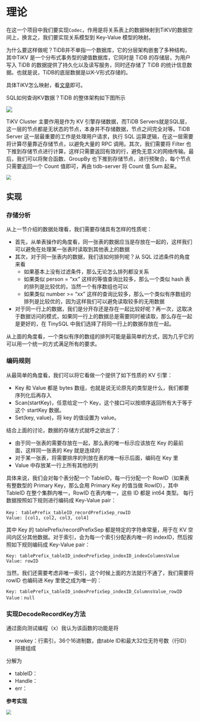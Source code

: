 # 理论

在这一个项目中我们要实现`Codec`，作用是将关系表上的数据映射到TiKV的数据空间上，换言之，我们要实现关系模型到 Key-Value 模型的映射。

为什么要这样做呢？TiDB并不单指一个数据库，它的分层架构嵌套了多种结构，其中TiKV 是一个分布式事务型的键值数据库，它同时是 TiDB 的存储层，为用户写入 TiDB 的数据提供了持久化以及读写服务，同时还存储了 TiDB 的统计信息数据。也就是说，TiDB的底层数据是以K-V形式存储的。

具体TiKV怎么映射，看[文章](https://pingcap.com/zh/blog/tidb-internal-2#关系模型到-key-value-模型的映射)即可。

SQL如何查询KV数据？TiDB 的整体架构如下图所示

![](http://pic.netpunk.space/images/2022/07/12/20220712175951.png)

TiKV Cluster 主要作用是作为 KV 引擎存储数据，而TiDB Servers就是SQL层，这一层的节点都是无状态的节点，本身并不存储数据，节点之间完全对等。TiDB Server 这一层最重要的工作是处理用户请求，执行 SQL 运算逻辑，在这一层需要将计算尽量靠近存储节点，以避免大量的 RPC 调用。其次，我们需要将 Filter 也下推到存储节点进行计算，这样只需要返回有效的行，避免无意义的网络传输。最后，我们可以将聚合函数、GroupBy 也下推到存储节点，进行预聚合，每个节点只需要返回一个 Count 值即可，再由 tidb-server 将 Count 值 Sum 起来。 

<img src="http://pic.netpunk.space/images/2022/07/12/20220712180155.png" style="zoom:80%;" />

## 实现

### 存储分析

从上一节介绍的数据处理看，我们需要存储具有怎样的性质呢：

- 首先，从单表操作的角度看，同一张表的数据应当是存放在一起的，这样我们可以避免在处理某一张表时读取到其他表上的数据
- 其次，对于同一张表内的数据，我们该如何排列呢？从 SQL 过滤条件的角度来看
  - 如果基本上没有过滤条件，那么无论怎么排列都没关系
  - 如果类似 person = “xx” 这样的等值查询比较多，那么一个类似 hash 表的排列是比较优的，当然一个有序数组也可以
  - 如果类似 number >= “xx” 这样的查询比较多，那么一个类似有序数组的排列是比较优的，因为这样我们可以避免读取较多的无用数据
- 对于同一行上的数据，我们是分开存还是存在一起比较好呢？再一次，这取决于数据访问的模式，如果同一行上的数据总是需要同时被读取，那么存在一起是更好的，在 TinySQL 中我们选择了将同一行上的数据存放在一起。

从上面的角度看，一个类似有序的数组的排列可能是最简单的方式，因为几乎它的可以用一个统一的方式满足所有的要求。

### 编码规则

从最简单的角度看，我们可以将它看做一个提供了如下性质的 KV 引擎：

- Key 和 Value 都是 bytes 数组，也就是说无论原先的类型是什么，我们都要序列化后再存入
- Scan(startKey)，任意给定一个 Key，这个接口可以按顺序返回所有大于等于这个 startKey 数据。
- Set(key, value)，将 key 的值设置为 value。

结合上面的讨论，数据的存储方式就呼之欲出了：

- 由于同一张表的需要存放在一起，那么表的唯一标示应该放在 Key 的最前面，这样同一张表的 Key 就是连续的
- 对于某一张表，将需要排序的列放在表的唯一标示后面，编码在 Key 里
- Value 中存放某一行上所有其他的列

具体来说，我们会对每个表分配一个 TableID，每一行分配一个 RowID（如果表有整数型的 Primary Key，那么会用 Primary Key 的值当做 RowID），其中 TableID 在整个集群内唯一，RowID 在表内唯一，这些 ID 都是 int64 类型。 每行数据按照如下规则进行编码成 Key-Value pair：

```
Key： tablePrefix_tableID_recordPrefixSep_rowID
Value: [col1, col2, col3, col4]
```

其中 Key 的 tablePrefix/recordPrefixSep 都是特定的字符串常量，用于在 KV 空间内区分其他数据。对于索引，会为每一个索引分配表内唯一的 indexID，然后按照如下规则编码成 Key-Value pair：

```
Key: tablePrefix_tableID_indexPrefixSep_indexID_indexColumnsValue
Value: rowID
```

当然，我们还需要考虑非唯一索引，这个时候上面的方法就行不通了，我们需要将 rowID 也编码进 Key 里使之成为唯一的：

```
Key: tablePrefix_tableID_indexPrefixSep_indexID_ColumnsValue_rowID
Value：null
```

### 实现DecodeRecordKey方法

通过面向测试编程（x）我认为该函数的功能是将

* rowkey：行索引，36个16进制数，由table ID和最大32位无符号数（行ID）拼接组成

分解为

* tableID：
* Handle：
* err：

**参考实现**

<img src="http://pic.netpunk.space/images/2022/07/14/20220714110702.png" style="zoom:80%;" />




